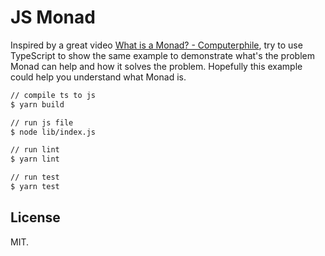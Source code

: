 # JS Monad

Inspired by a great video [What is a Monad? - Computerphile](https://www.youtube.com/watch?v=t1e8gqXLbsU),
try to use TypeScript to show the same example to demonstrate what's the problem Monad can help and how it solves the problem.
Hopefully this example could help you understand what Monad is.

```bash
// compile ts to js
$ yarn build

// run js file
$ node lib/index.js

// run lint
$ yarn lint

// run test
$ yarn test
```

## License

MIT.
